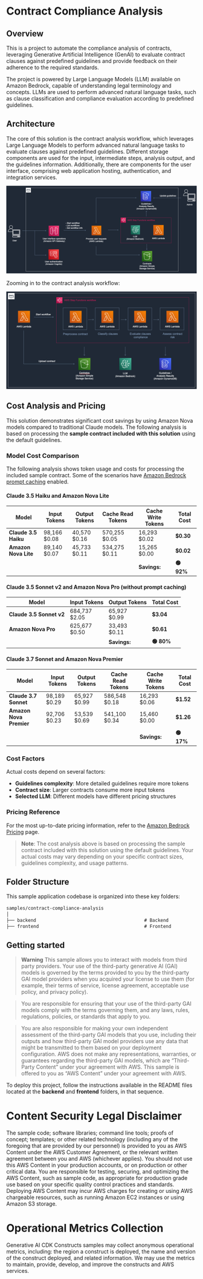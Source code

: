 # Contract Compliance Analysis

## Overview

This is a project to automate the compliance analysis of contracts, leveraging Generative Artificial Intelligence (GenAI) to evaluate contract clauses against predefined guidelines and provide feedback on their adherence to the required standards.

The project is powered by Large Language Models (LLM) available on Amazon Bedrock, capable of understanding legal terminology and concepts. LLMs are used to perform advanced natural language tasks, such as clause classification and compliance evaluation according to predefined guidelines.

## Architecture

The core of this solution is the contract analysis workflow, which leverages Large Language Models to perform advanced natural language tasks to evaluate clauses against predefined guidelines. 
Different storage components are used for the input, intermediate steps, analysis output, and the guidelines information. Additionally, there are components for the user interface, comprising web application hosting, authentication, and integration services.

![High Level Architecture](./images/high-level-architecture.png)

Zooming in to the contract analysis workflow:

![High Level Architecture](./images/contract-analysis-architecture.png)

## Cost Analysis and Pricing

This solution demonstrates significant cost savings by using Amazon Nova models compared to traditional Claude models. The following analysis is based on processing the **sample contract included with this solution** using the default guidelines.

### Model Cost Comparison

The following analysis shows token usage and costs for processing the included sample contract. Some of the scenarios have [Amazon Bedrock prompt caching](https://docs.aws.amazon.com/bedrock/latest/userguide/prompt-caching.html) enabled.

#### Claude 3.5 Haiku and Amazon Nova Lite
| Model | Input Tokens | Output Tokens | Cache Read Tokens | Cache Write Tokens | **Total Cost** |
|-------|-------------|---------------|-------------------|-------------------|---------------|
| **Claude 3.5 Haiku** | 98,166<br>$0.08 | 40,570<br>$0.16 | 570,255<br>$0.05 | 16,293<br>$0.02 | **$0.30** |
| **Amazon Nova Lite** | 89,140<br>$0.07 | 45,733<br>$0.11 | 534,275<br>$0.11 | 15,265<br>$0.00 | **$0.02** |
| | | | | **Savings:** | **🟢 92%** |

#### Claude 3.5 Sonnet v2 and Amazon Nova Pro (without prompt caching)
| Model | Input Tokens | Output Tokens | **Total Cost** |
|-------|-------------|---------------|---------------|
| **Claude 3.5 Sonnet v2** | 684,737<br>$2.05 | 65,927<br>$0.99 | **$3.04** |
| **Amazon Nova Pro** | 625,677<br>$0.50 | 33,493<br>$0.11 | **$0.61** |
| | | **Savings:** | **🟢 80%** |

#### Claude 3.7 Sonnet and Amazon Nova Premier
| Model | Input Tokens | Output Tokens | Cache Read Tokens | Cache Write Tokens | **Total Cost** |
|-------|-------------|---------------|-------------------|-------------------|---------------|
| **Claude 3.7 Sonnet** | 98,189<br>$0.29 | 65,927<br>$0.99 | 586,548<br>$0.18 | 16,293<br>$0.06 | **$1.52** |
| **Amazon Nova Premier** | 92,706<br>$0.23 | 53,539<br>$0.69 | 541,100<br>$0.34 | 15,460<br>$0.00 | **$1.26** |
| | | | | **Savings:** | **🟢 17%** |


### Cost Factors

Actual costs depend on several factors:
- **Guidelines complexity**: More detailed guidelines require more tokens
- **Contract size**: Larger contracts consume more input tokens
- **Selected LLM**: Different models have different pricing structures

### Pricing Reference

For the most up-to-date pricing information, refer to the [Amazon Bedrock Pricing](https://aws.amazon.com/bedrock/pricing/) page.

> **Note**: The cost analysis above is based on processing the sample contract included with this solution using the default guidelines. Your actual costs may vary depending on your specific contract sizes, guidelines complexity, and usage patterns.

## Folder Structure

This sample application codebase is organized into these key folders:

```
samples/contract-compliance-analysis
│
├── backend                                        # Backend
├── frontend                                       # Frontend
```

## Getting started

> **Warning**
> This sample allows you to interact with models from third party providers. Your use of the third-party generative AI (GAI) models is governed by the terms provided to you by the third-party GAI model providers when you acquired your license to use them (for example, their terms of service, license agreement, acceptable use policy, and privacy policy).

> You are responsible for ensuring that your use of the third-party GAI models comply with the terms governing them, and any laws, rules, regulations, policies, or standards that apply to you.

> You are also responsible for making your own independent assessment of the third-party GAI models that you use, including their outputs and how third-party GAI model providers use any data that might be transmitted to them based on your deployment configuration. AWS does not make any representations, warranties, or guarantees regarding the third-party GAI models, which are “Third-Party Content” under your agreement with AWS. This sample is offered to you as “AWS Content” under your agreement with AWS.

To deploy this project, follow the instructions available in the README files located at the **backend** and **frontend** folders, in that sequence.


# Content Security Legal Disclaimer
The sample code; software libraries; command line tools; proofs of concept; templates; or other related technology (including any of the foregoing that are provided by our personnel) is provided to you as AWS Content under the AWS Customer Agreement, or the relevant written agreement between you and AWS (whichever applies). You should not use this AWS Content in your production accounts, or on production or other critical data. You are responsible for testing, securing, and optimizing the AWS Content, such as sample code, as appropriate for production grade use based on your specific quality control practices and standards. Deploying AWS Content may incur AWS charges for creating or using AWS chargeable resources, such as running Amazon EC2 instances or using Amazon S3 storage.

# Operational Metrics Collection
Generative AI CDK Constructs samples may collect anonymous operational metrics, including: the region a construct is deployed, the name and version of the construct deployed, and related information. We may use the metrics to maintain, provide, develop, and improve the constructs and AWS services.
